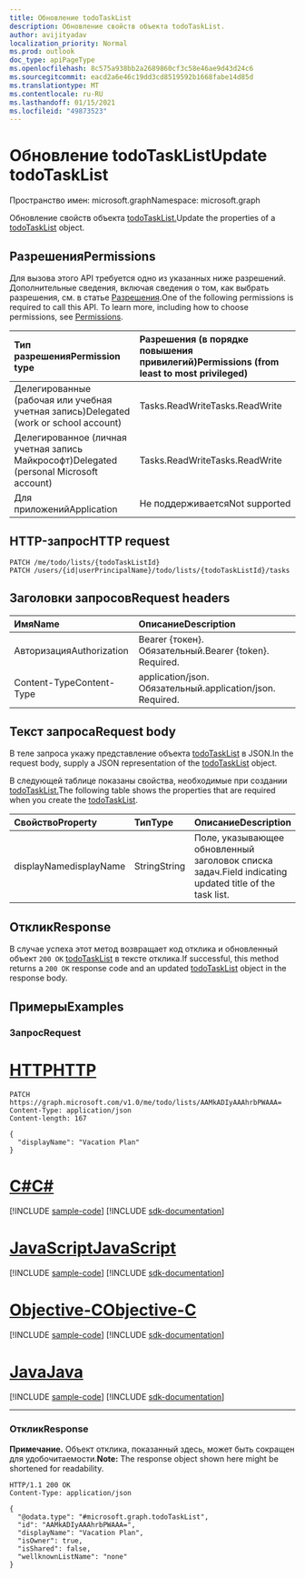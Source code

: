 ```yaml
---
title: Обновление todoTaskList
description: Обновление свойств объекта todoTaskList.
author: avijityadav
localization_priority: Normal
ms.prod: outlook
doc_type: apiPageType
ms.openlocfilehash: 8c575a938bb2a2689860cf3c58e46ae9d43d24c6
ms.sourcegitcommit: eacd2a6e46c19dd3cd8519592b1668fabe14d85d
ms.translationtype: MT
ms.contentlocale: ru-RU
ms.lasthandoff: 01/15/2021
ms.locfileid: "49873523"
---
```

# <a name="update-todotasklist"></a><span data-ttu-id="c662d-103">Обновление todoTaskList</span><span class="sxs-lookup"><span data-stu-id="c662d-103">Update todoTaskList</span></span>
<span data-ttu-id="c662d-104">Пространство имен: microsoft.graph</span><span class="sxs-lookup"><span data-stu-id="c662d-104">Namespace: microsoft.graph</span></span>

<span data-ttu-id="c662d-105">Обновление свойств объекта [todoTaskList.](../resources/todotasklist.md)</span><span class="sxs-lookup"><span data-stu-id="c662d-105">Update the properties of a [todoTaskList](../resources/todotasklist.md) object.</span></span>

## <a name="permissions"></a><span data-ttu-id="c662d-106">Разрешения</span><span class="sxs-lookup"><span data-stu-id="c662d-106">Permissions</span></span>
<span data-ttu-id="c662d-p101">Для вызова этого API требуется одно из указанных ниже разрешений. Дополнительные сведения, включая сведения о том, как выбрать разрешения, см. в статье [Разрешения](/graph/permissions-reference).</span><span class="sxs-lookup"><span data-stu-id="c662d-p101">One of the following permissions is required to call this API. To learn more, including how to choose permissions, see [Permissions](/graph/permissions-reference).</span></span>

|<span data-ttu-id="c662d-109">Тип разрешения</span><span class="sxs-lookup"><span data-stu-id="c662d-109">Permission type</span></span>|<span data-ttu-id="c662d-110">Разрешения (в порядке повышения привилегий)</span><span class="sxs-lookup"><span data-stu-id="c662d-110">Permissions (from least to most privileged)</span></span>|
|:---|:---|
|<span data-ttu-id="c662d-111">Делегированные (рабочая или учебная учетная запись)</span><span class="sxs-lookup"><span data-stu-id="c662d-111">Delegated (work or school account)</span></span>|<span data-ttu-id="c662d-112">Tasks.ReadWrite</span><span class="sxs-lookup"><span data-stu-id="c662d-112">Tasks.ReadWrite</span></span>|
|<span data-ttu-id="c662d-113">Делегированное (личная учетная запись Майкрософт)</span><span class="sxs-lookup"><span data-stu-id="c662d-113">Delegated (personal Microsoft account)</span></span>|<span data-ttu-id="c662d-114">Tasks.ReadWrite</span><span class="sxs-lookup"><span data-stu-id="c662d-114">Tasks.ReadWrite</span></span>|
|<span data-ttu-id="c662d-115">Для приложений</span><span class="sxs-lookup"><span data-stu-id="c662d-115">Application</span></span>|<span data-ttu-id="c662d-116">Не поддерживается</span><span class="sxs-lookup"><span data-stu-id="c662d-116">Not supported</span></span>|

## <a name="http-request"></a><span data-ttu-id="c662d-117">HTTP-запрос</span><span class="sxs-lookup"><span data-stu-id="c662d-117">HTTP request</span></span>

<!-- {
  "blockType": "ignored"
}
-->
``` http
PATCH /me/todo/lists/{todoTaskListId}
PATCH /users/{id|userPrincipalName}/todo/lists/{todoTaskListId}/tasks
```

## <a name="request-headers"></a><span data-ttu-id="c662d-118">Заголовки запросов</span><span class="sxs-lookup"><span data-stu-id="c662d-118">Request headers</span></span>
|<span data-ttu-id="c662d-119">Имя</span><span class="sxs-lookup"><span data-stu-id="c662d-119">Name</span></span>|<span data-ttu-id="c662d-120">Описание</span><span class="sxs-lookup"><span data-stu-id="c662d-120">Description</span></span>|
|:---|:---|
|<span data-ttu-id="c662d-121">Авторизация</span><span class="sxs-lookup"><span data-stu-id="c662d-121">Authorization</span></span>|<span data-ttu-id="c662d-p102">Bearer {токен}. Обязательный.</span><span class="sxs-lookup"><span data-stu-id="c662d-p102">Bearer {token}. Required.</span></span>|
|<span data-ttu-id="c662d-124">Content-Type</span><span class="sxs-lookup"><span data-stu-id="c662d-124">Content-Type</span></span>|<span data-ttu-id="c662d-p103">application/json. Обязательный.</span><span class="sxs-lookup"><span data-stu-id="c662d-p103">application/json. Required.</span></span>|

## <a name="request-body"></a><span data-ttu-id="c662d-127">Текст запроса</span><span class="sxs-lookup"><span data-stu-id="c662d-127">Request body</span></span>
<span data-ttu-id="c662d-128">В теле запроса укажу представление объекта [todoTaskList](../resources/todotasklist.md) в JSON.</span><span class="sxs-lookup"><span data-stu-id="c662d-128">In the request body, supply a JSON representation of the [todoTaskList](../resources/todotasklist.md) object.</span></span>

<span data-ttu-id="c662d-129">В следующей таблице показаны свойства, необходимые при создании [todoTaskList.](../resources/todotasklist.md)</span><span class="sxs-lookup"><span data-stu-id="c662d-129">The following table shows the properties that are required when you create the [todoTaskList](../resources/todotasklist.md).</span></span>

|<span data-ttu-id="c662d-130">Свойство</span><span class="sxs-lookup"><span data-stu-id="c662d-130">Property</span></span>|<span data-ttu-id="c662d-131">Тип</span><span class="sxs-lookup"><span data-stu-id="c662d-131">Type</span></span>|<span data-ttu-id="c662d-132">Описание</span><span class="sxs-lookup"><span data-stu-id="c662d-132">Description</span></span>|
|:---|:---|:---|
|<span data-ttu-id="c662d-133">displayName</span><span class="sxs-lookup"><span data-stu-id="c662d-133">displayName</span></span>|<span data-ttu-id="c662d-134">String</span><span class="sxs-lookup"><span data-stu-id="c662d-134">String</span></span>|<span data-ttu-id="c662d-135">Поле, указывающее обновленный заголовок списка задач.</span><span class="sxs-lookup"><span data-stu-id="c662d-135">Field indicating updated title of the task list.</span></span>|



## <a name="response"></a><span data-ttu-id="c662d-136">Отклик</span><span class="sxs-lookup"><span data-stu-id="c662d-136">Response</span></span>

<span data-ttu-id="c662d-137">В случае успеха этот метод возвращает код отклика и обновленный объект `200 OK` [todoTaskList](../resources/todotasklist.md) в тексте отклика.</span><span class="sxs-lookup"><span data-stu-id="c662d-137">If successful, this method returns a `200 OK` response code and an updated [todoTaskList](../resources/todotasklist.md) object in the response body.</span></span>

## <a name="examples"></a><span data-ttu-id="c662d-138">Примеры</span><span class="sxs-lookup"><span data-stu-id="c662d-138">Examples</span></span>

### <a name="request"></a><span data-ttu-id="c662d-139">Запрос</span><span class="sxs-lookup"><span data-stu-id="c662d-139">Request</span></span>


# <a name="http"></a>[<span data-ttu-id="c662d-140">HTTP</span><span class="sxs-lookup"><span data-stu-id="c662d-140">HTTP</span></span>](#tab/http)
<!-- {
  "blockType": "request",
  "sampleKeys": ["AAMkADIyAAAhrbPWAAA="],
  "name": "update_todotasklist"
}
-->
``` http
PATCH https://graph.microsoft.com/v1.0/me/todo/lists/AAMkADIyAAAhrbPWAAA=
Content-Type: application/json
Content-length: 167

{
  "displayName": "Vacation Plan"
}
```
# <a name="c"></a>[<span data-ttu-id="c662d-141">C#</span><span class="sxs-lookup"><span data-stu-id="c662d-141">C#</span></span>](#tab/csharp)
[!INCLUDE [sample-code](../includes/snippets/csharp/update-todotasklist-csharp-snippets.md)]
[!INCLUDE [sdk-documentation](../includes/snippets/snippets-sdk-documentation-link.md)]

# <a name="javascript"></a>[<span data-ttu-id="c662d-142">JavaScript</span><span class="sxs-lookup"><span data-stu-id="c662d-142">JavaScript</span></span>](#tab/javascript)
[!INCLUDE [sample-code](../includes/snippets/javascript/update-todotasklist-javascript-snippets.md)]
[!INCLUDE [sdk-documentation](../includes/snippets/snippets-sdk-documentation-link.md)]

# <a name="objective-c"></a>[<span data-ttu-id="c662d-143">Objective-C</span><span class="sxs-lookup"><span data-stu-id="c662d-143">Objective-C</span></span>](#tab/objc)
[!INCLUDE [sample-code](../includes/snippets/objc/update-todotasklist-objc-snippets.md)]
[!INCLUDE [sdk-documentation](../includes/snippets/snippets-sdk-documentation-link.md)]

# <a name="java"></a>[<span data-ttu-id="c662d-144">Java</span><span class="sxs-lookup"><span data-stu-id="c662d-144">Java</span></span>](#tab/java)
[!INCLUDE [sample-code](../includes/snippets/java/update-todotasklist-java-snippets.md)]
[!INCLUDE [sdk-documentation](../includes/snippets/snippets-sdk-documentation-link.md)]

---



### <a name="response"></a><span data-ttu-id="c662d-145">Отклик</span><span class="sxs-lookup"><span data-stu-id="c662d-145">Response</span></span>
<span data-ttu-id="c662d-146">**Примечание.** Объект отклика, показанный здесь, может быть сокращен для удобочитаемости.</span><span class="sxs-lookup"><span data-stu-id="c662d-146">**Note:** The response object shown here might be shortened for readability.</span></span>
<!-- {
  "blockType": "response",
  "truncated": true,
  "@odata.type": "microsoft.graph.todoTaskList"
}
-->
``` http
HTTP/1.1 200 OK
Content-Type: application/json

{
  "@odata.type": "#microsoft.graph.todoTaskList",
  "id": "AAMkADIyAAAhrbPWAAA=",
  "displayName": "Vacation Plan",
  "isOwner": true,
  "isShared": false,
  "wellknownListName": "none"
}
```



